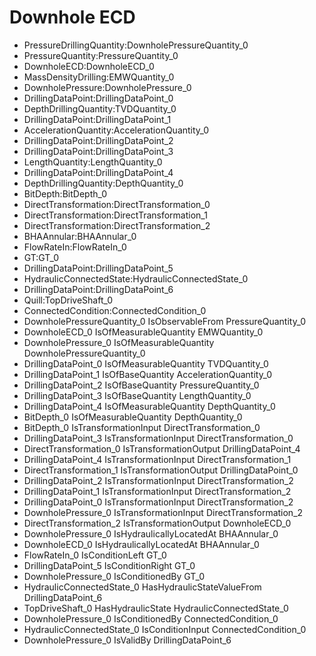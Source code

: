 # Downhole ECD
- PressureDrillingQuantity:DownholePressureQuantity_0
- PressureQuantity:PressureQuantity_0
- DownholeECD:DownholeECD_0
- MassDensityDrilling:EMWQuantity_0
- DownholePressure:DownholePressure_0
- DrillingDataPoint:DrillingDataPoint_0
- DepthDrillingQuantity:TVDQuantity_0
- DrillingDataPoint:DrillingDataPoint_1
- AccelerationQuantity:AccelerationQuantity_0
- DrillingDataPoint:DrillingDataPoint_2
- DrillingDataPoint:DrillingDataPoint_3
- LengthQuantity:LengthQuantity_0
- DrillingDataPoint:DrillingDataPoint_4
- DepthDrillingQuantity:DepthQuantity_0
- BitDepth:BitDepth_0
- DirectTransformation:DirectTransformation_0
- DirectTransformation:DirectTransformation_1
- DirectTransformation:DirectTransformation_2
- BHAAnnular:BHAAnnular_0
- FlowRateIn:FlowRateIn_0
- GT:GT_0
- DrillingDataPoint:DrillingDataPoint_5
- HydraulicConnectedState:HydraulicConnectedState_0
- DrillingDataPoint:DrillingDataPoint_6
- Quill:TopDriveShaft_0
- ConnectedCondition:ConnectedCondition_0
- DownholePressureQuantity_0 IsObservableFrom PressureQuantity_0
- DownholeECD_0 IsOfMeasurableQuantity EMWQuantity_0
- DownholePressure_0 IsOfMeasurableQuantity DownholePressureQuantity_0
- DrillingDataPoint_0 IsOfMeasurableQuantity TVDQuantity_0
- DrillingDataPoint_1 IsOfBaseQuantity AccelerationQuantity_0
- DrillingDataPoint_2 IsOfBaseQuantity PressureQuantity_0
- DrillingDataPoint_3 IsOfBaseQuantity LengthQuantity_0
- DrillingDataPoint_4 IsOfMeasurableQuantity DepthQuantity_0
- BitDepth_0 IsOfMeasurableQuantity DepthQuantity_0
- BitDepth_0 IsTransformationInput DirectTransformation_0
- DrillingDataPoint_3 IsTransformationInput DirectTransformation_0
- DirectTransformation_0 IsTransformationOutput DrillingDataPoint_4
- DrillingDataPoint_4 IsTransformationInput DirectTransformation_1
- DirectTransformation_1 IsTransformationOutput DrillingDataPoint_0
- DrillingDataPoint_2 IsTransformationInput DirectTransformation_2
- DrillingDataPoint_1 IsTransformationInput DirectTransformation_2
- DrillingDataPoint_0 IsTransformationInput DirectTransformation_2
- DownholePressure_0 IsTransformationInput DirectTransformation_2
- DirectTransformation_2 IsTransformationOutput DownholeECD_0
- DownholePressure_0 IsHydraulicallyLocatedAt BHAAnnular_0
- DownholeECD_0 IsHydraulicallyLocatedAt BHAAnnular_0
- FlowRateIn_0 IsConditionLeft GT_0
- DrillingDataPoint_5 IsConditionRight GT_0
- DownholePressure_0 IsConditionedBy GT_0
- HydraulicConnectedState_0 HasHydraulicStateValueFrom DrillingDataPoint_6
- TopDriveShaft_0 HasHydraulicState HydraulicConnectedState_0
- DownholePressure_0 IsConditionedBy ConnectedCondition_0
- HydraulicConnectedState_0 IsConditionInput ConnectedCondition_0
- DownholePressure_0 IsValidBy DrillingDataPoint_6
